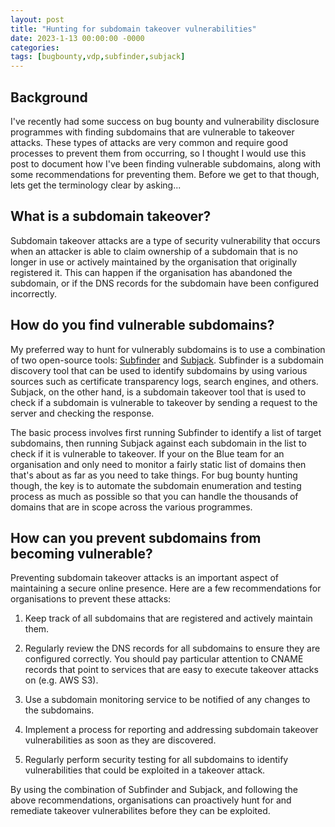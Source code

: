```yaml
---
layout: post
title: "Hunting for subdomain takeover vulnerabilities"
date: 2023-1-13 00:00:00 -0000
categories:
tags: [bugbounty,vdp,subfinder,subjack]
---
```


## Background
I've recently had some success on bug bounty and vulnerability disclosure programmes with finding subdomains that are vulnerable to takeover attacks. These types of attacks are very common and require good processes to prevent them from occurring, so I thought I would use this post to document how I've been finding vulnerable subdomains, along with some recommendations for preventing them. Before we get to that though, lets get the terminology clear by asking...

## What is a subdomain takeover?
Subdomain takeover attacks are a type of security vulnerability that occurs when an attacker is able to claim ownership of a subdomain that is no longer in use or actively maintained by the organisation that originally registered it. This can happen if the organisation has abandoned the subdomain, or if the DNS records for the subdomain have been configured incorrectly.

## How do you find vulnerable subdomains?
My preferred way to hunt for vulnerably subdomains is to use a combination of two open-source tools: [Subfinder](https://github.com/projectdiscovery/subfinder) and [Subjack](https://github.com/haccer/subjack). Subfinder is a subdomain discovery tool that can be used to identify subdomains by using various sources such as certificate transparency logs, search engines, and others. Subjack, on the other hand, is a subdomain takeover tool that is used to check if a subdomain is vulnerable to takeover by sending a request to the server and checking the response.

The basic process involves first running Subfinder to identify a list of target subdomains, then running Subjack against each subdomain in the list to check if it is vulnerable to takeover. If your on the Blue team for an organisation and only need to monitor a fairly static list of domains then that's about as far as you need to take things. For bug bounty hunting though, the key is to automate the subdomain enumeration and testing process as much as possible so that you can handle the thousands of domains that are in scope across the various programmes.

## How can you prevent subdomains from becoming vulnerable?
Preventing subdomain takeover attacks is an important aspect of maintaining a secure online presence. Here are a few recommendations for organisations to prevent these attacks:

1. Keep track of all subdomains that are registered and actively maintain them.

2. Regularly review the DNS records for all subdomains to ensure they are configured correctly. You should pay particular attention to CNAME records that point to services that are easy to execute takeover attacks on (e.g. AWS S3).

3. Use a subdomain monitoring service to be notified of any changes to the subdomains.

4. Implement a process for reporting and addressing subdomain takeover vulnerabilities as soon as they are discovered.

5. Regularly perform security testing for all subdomains to identify vulnerabilities that could be exploited in a takeover attack.

By using the combination of Subfinder and Subjack, and following the above recommendations, organisations can proactively hunt for and remediate takeover vulnerabilites before they can be exploited.